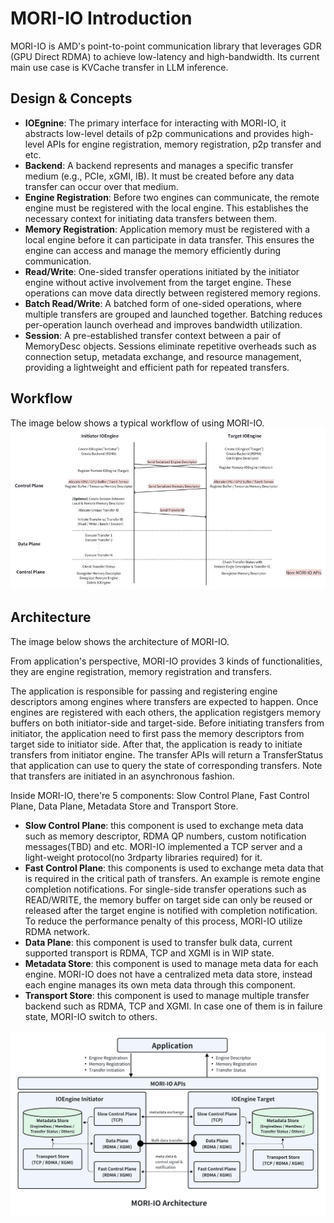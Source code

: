 # MORI-IO Introduction

MORI-IO is AMD's point-to-point communication library that leverages GDR (GPU Direct RDMA) to achieve low-latency and high-bandwidth. Its current main use case is KVCache transfer in LLM inference.

## Design & Concepts
- **IOEgnine**: The primary interface for interacting with MORI-IO, it abstracts low-level details of p2p communications and provides high-level APIs for engine registration, memory registration, p2p transfer and etc.
- **Backend**: A backend represents and manages a specific transfer medium (e.g., PCIe, xGMI, IB). It must be created before any data transfer can occur over that medium.
- **Engine Registration**: Before two engines can communicate, the remote engine must be registered with the local engine. This establishes the necessary context for initiating data transfers between them.
- **Memory Registration**: Application memory must be registered with a local engine before it can participate in data transfer. This ensures the engine can access and manage the memory efficiently during communication.
- **Read/Write**: One-sided transfer operations initiated by the initiator engine without active involvement from the target engine. These operations can move data directly between registered memory regions.
- **Batch Read/Write**: A batched form of one-sided operations, where multiple transfers are grouped and launched together. Batching reduces per-operation launch overhead and improves bandwidth utilization.
- **Session**: A pre-established transfer context between a pair of MemoryDesc objects. Sessions eliminate repetitive overheads such as connection setup, metadata exchange, and resource management, providing a lightweight and efficient path for repeated transfers.

## Workflow
The image below shows a typical workflow of using MORI-IO.
<img src="mori_io_workflow.jpg">

## Architecture
The image below shows the architecture of MORI-IO.

From application's perspective, MORI-IO provides 3 kinds of functionalities, they are engine registration, memory registration and transfers.

The application is responsible for passing and registering engine descriptors among engines where transfers are expected to happen. Once engines are registered with each others, the application registgers memory buffers on both initiator-side and target-side. Before initiating transfers from initiator, the application need to first pass the memory descriptors from target side to initiator side. After that, the application is ready to initiate transfers from initiator engine. The transfer APIs will return a TransferStatus that application can use to query the state of corresponding transfers. Note that transfers are initiated in an asynchronous fashion.

Inside MORI-IO, there're 5 components: Slow Control Plane, Fast Control Plane, Data Plane, Metadata Store and Transport Store.

- **Slow Control Plane**: this component is used to exchange meta data such as memory descriptor, RDMA QP numbers, custom notification messages(TBD) and etc. MORI-IO implemented a TCP server and a light-weight protocol(no 3rdparty libraries required) for it.
- **Fast Control Plane**: this components is used to exchange meta data that is required in the critical path of transfers. An example is remote engine completion notifications. For single-side transfer operations such as READ/WRITE, the memory buffer on target side can only be reused or released after the target engine is notified with completion notification. To reduce the performance penalty of this process, MORI-IO utilize RDMA network.
- **Data Plane**: this component is used to transfer bulk data, current supported transport is RDMA, TCP and XGMI is in WIP state.
- **Metadata Store**: this component is used to manage meta data for each engine. MORI-IO does not have a centralized meta data store, instead each engine manages its own meta data through this component.
- **Transport Store**: this component is used to manage multiple transfer backend such as RDMA, TCP and XGMI. In case one of them is in failure state, MORI-IO switch to others.

<img src="mori_io_arch.png">
